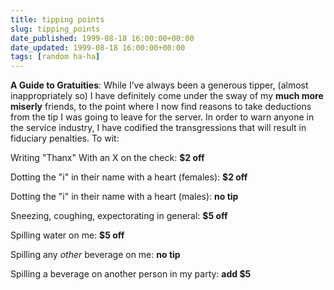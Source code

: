 ```yaml
---
title: tipping points
slug: tipping_points
date_published: 1999-08-18 16:00:00+00:00
date_updated: 1999-08-18 16:00:00+00:00
tags: [random ha-ha]
---
```

**A Guide to Gratuities**: While I’ve always been a generous tipper, (almost inappropriately so) I have definitely come under the sway of my **much more miserly** friends, to the point where I now find reasons to take deductions from the tip I was going to leave for the server. In order to warn anyone in the service industry, I have codified the transgressions that will result in fiduciary penalties. To wit:

Writing "Thanx" With an X on the check: **$2 off**

Dotting the "i" in their name with a heart (females): **$2 off**

Dotting the "i" in their name with a heart (males): **no tip**

Sneezing, coughing, expectorating in general: **$5 off**

Spilling water on me: **$5 off**

Spilling any *other* beverage on me: **no tip**

Spilling a beverage on another person in my party: **add $5**

